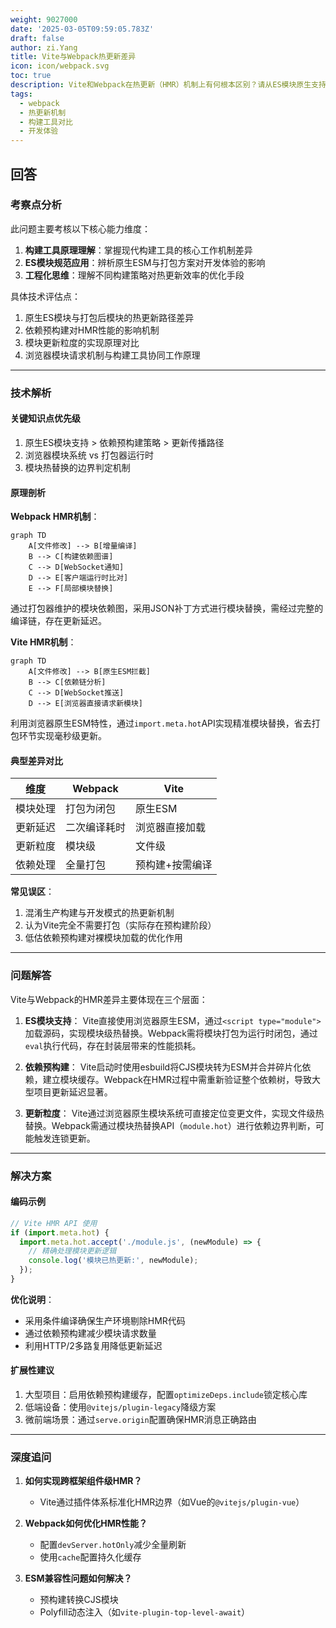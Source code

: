 ```yaml
---
weight: 9027000
date: '2025-03-05T09:59:05.783Z'
draft: false
author: zi.Yang
title: Vite与Webpack热更新差异
icon: icon/webpack.svg
toc: true
description: Vite和Webpack在热更新（HMR）机制上有何根本区别？请从ES模块原生支持、依赖预构建、更新粒度等方面分析两者的实现差异。
tags:
  - webpack
  - 热更新机制
  - 构建工具对比
  - 开发体验
---
```


## 回答

### 考察点分析

此问题主要考核以下核心能力维度：

1. **构建工具原理理解**：掌握现代构建工具的核心工作机制差异
2. **ES模块规范应用**：辨析原生ESM与打包方案对开发体验的影响
3. **工程化思维**：理解不同构建策略对热更新效率的优化手段

具体技术评估点：

1. 原生ES模块与打包后模块的热更新路径差异
2. 依赖预构建对HMR性能的影响机制
3. 模块更新粒度的实现原理对比
4. 浏览器模块请求机制与构建工具协同工作原理

---

### 技术解析

#### 关键知识点优先级

1. 原生ES模块支持 > 依赖预构建策略 > 更新传播路径
2. 浏览器模块系统 vs 打包器运行时
3. 模块热替换的边界判定机制

#### 原理剖析

**Webpack HMR机制**：

```mermaid
graph TD
    A[文件修改] --> B[增量编译]
    B --> C[构建依赖图谱]
    C --> D[WebSocket通知]
    D --> E[客户端运行时比对]
    E --> F[局部模块替换]
```

通过打包器维护的模块依赖图，采用JSON补丁方式进行模块替换，需经过完整的编译链，存在更新延迟。

**Vite HMR机制**：

```mermaid
graph TD
    A[文件修改] --> B[原生ESM拦截]
    B --> C[依赖链分析]
    C --> D[WebSocket推送]
    D --> E[浏览器直接请求新模块]
```

利用浏览器原生ESM特性，通过`import.meta.hot`API实现精准模块替换，省去打包环节实现毫秒级更新。

#### 典型差异对比

| 维度        | Webpack          | Vite            |
|-------------|------------------|-----------------|
| 模块处理    | 打包为闭包       | 原生ESM         |
| 更新延迟    | 二次编译耗时     | 浏览器直接加载   |
| 更新粒度    | 模块级          | 文件级          |
| 依赖处理    | 全量打包         | 预构建+按需编译 |

**常见误区**：

1. 混淆生产构建与开发模式的热更新机制
2. 认为Vite完全不需要打包（实际存在预构建阶段）
3. 低估依赖预构建对裸模块加载的优化作用

---

### 问题解答

Vite与Webpack的HMR差异主要体现在三个层面：

1. **ES模块支持**：
Vite直接使用浏览器原生ESM，通过`<script type="module">`加载源码，实现模块级热替换。Webpack需将模块打包为运行时闭包，通过`eval`执行代码，存在封装层带来的性能损耗。

2. **依赖预构建**：
Vite启动时使用esbuild将CJS模块转为ESM并合并碎片化依赖，建立模块缓存。Webpack在HMR过程中需重新验证整个依赖树，导致大型项目更新延迟显著。

3. **更新粒度**：
Vite通过浏览器原生模块系统可直接定位变更文件，实现文件级热替换。Webpack需通过模块热替换API（`module.hot`）进行依赖边界判断，可能触发连锁更新。

---

### 解决方案

#### 编码示例

```javascript
// Vite HMR API 使用
if (import.meta.hot) {
  import.meta.hot.accept('./module.js', (newModule) => {
    // 精确处理模块更新逻辑
    console.log('模块已热更新:', newModule);
  });
}
```

**优化说明**：

- 采用条件编译确保生产环境剔除HMR代码
- 通过依赖预构建减少模块请求数量
- 利用HTTP/2多路复用降低更新延迟

#### 扩展性建议

1. 大型项目：启用依赖预构建缓存，配置`optimizeDeps.include`锁定核心库
2. 低端设备：使用`@vitejs/plugin-legacy`降级方案
3. 微前端场景：通过`serve.origin`配置确保HMR消息正确路由

---

### 深度追问

1. **如何实现跨框架组件级HMR？**
   - Vite通过插件体系标准化HMR边界（如Vue的`@vitejs/plugin-vue`）

2. **Webpack如何优化HMR性能？**
   - 配置`devServer.hotOnly`减少全量刷新
   - 使用`cache`配置持久化缓存

3. **ESM兼容性问题如何解决？**
   - 预构建转换CJS模块
   - Polyfill动态注入（如`vite-plugin-top-level-await`）
